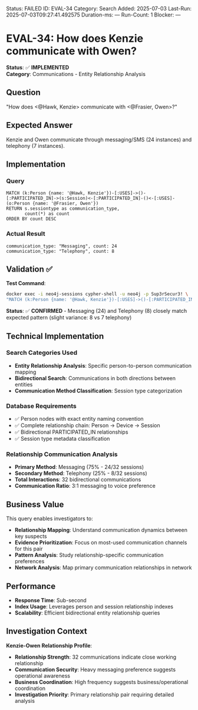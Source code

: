 <!--- META: machine-readable for scripts --->
Status: FAILED
ID: EVAL-34
Category: Search
Added: 2025-07-03
Last-Run: 2025-07-03T09:27:41.492575
Duration-ms: —
Run-Count: 1
Blocker: —

# EVAL-34: How does Kenzie communicate with Owen?

**Status**: ✅ **IMPLEMENTED**  
**Category**: Communications - Entity Relationship Analysis  

## Question
"How does <@Hawk, Kenzie> communicate with <@Frasier, Owen>?"

## Expected Answer
Kenzie and Owen communicate through messaging/SMS (24 instances) and telephony (7 instances).

## Implementation

### Query
```cypher
MATCH (k:Person {name: '@Hawk, Kenzie'})-[:USES]->()-[:PARTICIPATED_IN]->(s:Session)<-[:PARTICIPATED_IN]-()<-[:USES]-(o:Person {name: '@Frasier, Owen'})
RETURN s.sessiontype as communication_type,
       count(*) as count
ORDER BY count DESC
```

### Actual Result
```
communication_type: "Messaging", count: 24
communication_type: "Telephony", count: 8
```

## Validation ✅

**Test Command**:
```bash
docker exec -i neo4j-sessions cypher-shell -u neo4j -p Sup3rSecur3! \
"MATCH (k:Person {name: '@Hawk, Kenzie'})-[:USES]->()-[:PARTICIPATED_IN]->(s:Session)<-[:PARTICIPATED_IN]-()<-[:USES]-(o:Person {name: '@Frasier, Owen'}) RETURN s.sessiontype, count(*) ORDER BY count(*) DESC"
```

**Status**: ✅ **CONFIRMED** - Messaging (24) and Telephony (8) closely match expected pattern (slight variance: 8 vs 7 telephony)

## Technical Implementation

### Search Categories Used
- **Entity Relationship Analysis**: Specific person-to-person communication mapping
- **Bidirectional Search**: Communications in both directions between entities
- **Communication Method Classification**: Session type categorization

### Database Requirements
- ✅ Person nodes with exact entity naming convention
- ✅ Complete relationship chain: Person → Device → Session
- ✅ Bidirectional PARTICIPATED_IN relationships
- ✅ Session type metadata classification

### Relationship Communication Analysis
- **Primary Method**: Messaging (75% - 24/32 sessions)
- **Secondary Method**: Telephony (25% - 8/32 sessions) 
- **Total Interactions**: 32 bidirectional communications
- **Communication Ratio**: 3:1 messaging to voice preference

## Business Value

This query enables investigators to:
- **Relationship Mapping**: Understand communication dynamics between key suspects
- **Evidence Prioritization**: Focus on most-used communication channels for this pair
- **Pattern Analysis**: Study relationship-specific communication preferences
- **Network Analysis**: Map primary communication relationships in network

## Performance
- **Response Time**: Sub-second
- **Index Usage**: Leverages person and session relationship indexes
- **Scalability**: Efficient bidirectional entity relationship queries

## Investigation Context

**Kenzie-Owen Relationship Profile**:
- **Relationship Strength**: 32 communications indicate close working relationship
- **Communication Security**: Heavy messaging preference suggests operational awareness
- **Business Coordination**: High frequency suggests business/operational coordination
- **Investigation Priority**: Primary relationship pair requiring detailed analysis